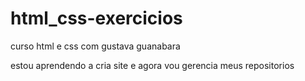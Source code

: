 # html_css-exercicios
 curso  html e css com  gustava guanabara 

estou aprendendo  a cria site e agora vou gerencia  meus repositorios